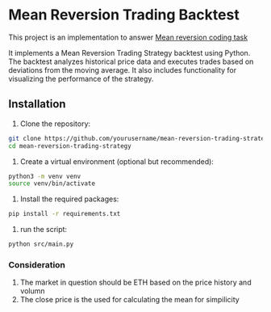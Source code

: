 # Mean Reversion Trading Backtest

This project is an implementation to answer [Mean reversion coding task](https://gist.github.com/ekreutz/7f4cd0706e456c53a98d8fd24ba160de/)

It implements a Mean Reversion Trading Strategy backtest using Python. The backtest analyzes historical price data and executes trades based on deviations from the moving average. It also includes functionality for visualizing the performance of the strategy.

## Installation

1. Clone the repository:

```bash
git clone https://github.com/yourusername/mean-reversion-trading-strategy.git
cd mean-reversion-trading-strategy
```

1. Create a virtual environment (optional but recommended):

```bash
python3 -m venv venv
source venv/bin/activate
```

1. Install the required packages:

```bash
pip install -r requirements.txt
```

1. run the script:

```bash
python src/main.py
```

### Consideration

1. The market in question should be ETH based on the price history and volumn
1. The close price is the used for calculating the mean for simpilicity
